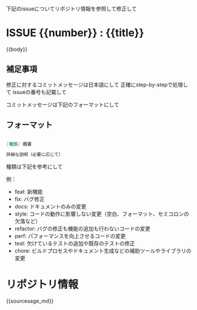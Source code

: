 
下記のissueについてリポジトリ情報を参照して修正して

# ISSUE {{number}} : {{title}}

{{body}}


## 補足事項

修正に対するコミットメッセージは日本語にして
正確にstep-by-stepで処理して
issueの番号も記載して

コミットメッセージは下記のフォーマットにして

## フォーマット

```markdown

[種類] 概要

詳細な説明（必要に応じて）

```

種類は下記を参考にして

例：
  - feat: 新機能
  - fix: バグ修正
  - docs: ドキュメントのみの変更
  - style: コードの動作に影響しない変更（空白、フォーマット、セミコロンの欠落など） 
  - refactor: バグの修正も機能の追加も行わないコードの変更
  - perf: パフォーマンスを向上させるコードの変更
  - test: 欠けているテストの追加や既存のテストの修正
  - chore: ビルドプロセスやドキュメント生成などの補助ツールやライブラリの変更



# リポジトリ情報

{{sourcesage_md}}

